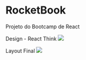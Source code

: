 # RocketBook
Projeto do Bootcamp de React

Design - React Think
<img src="https://i.ibb.co/k4Pvvfb/design-think.jpg" />

Layout Final
<img src="https://i.ibb.co/DKLyMxF/final-rocket-Book.png" />
